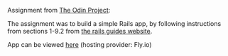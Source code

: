 Assignment from <a href="https://www.theodinproject.com">The Odin Project</a>:

The assignment was to build a simple Rails app, by following instructions from sections 1-9.2 from <a href="https://guides.rubyonrails.org/getting_started.html">the rails guides website</a>.

App can be viewed <a href="https://nameless-grass-3971.fly.dev/">here</a> (hosting provider: Fly.io)